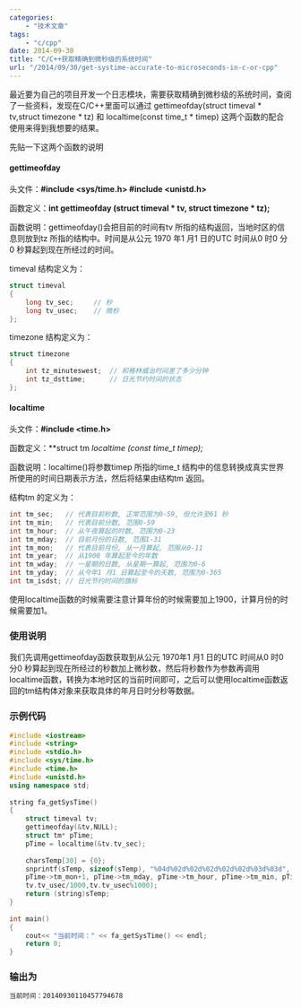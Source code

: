 ```yaml
---
categories:
    - "技术文章"
tags:
    - "c/cpp"
date: 2014-09-30
title: "C/C++获取精确到微秒级的系统时间"
url: "/2014/09/30/get-systime-accurate-to-microseconds-in-c-or-cpp"
---
```


最近要为自己的项目开发一个日志模块，需要获取精确到微秒级的系统时间，查阅了一些资料，发现在C/C++里面可以通过 gettimeofday(struct timeval * tv,struct timezone * tz) 和 localtime(const time_t * timep) 这两个函数的配合使用来得到我想要的结果。

<!--more-->

先贴一下这两个函数的说明

#### gettimeofday

头文件：**#include <sys/time.h>   #include <unistd.h>**

函数定义：**int gettimeofday (struct timeval * tv, struct timezone * tz);**

函数说明：gettimeofday()会把目前的时间有tv 所指的结构返回，当地时区的信息则放到tz 所指的结构中。时间是从公元 1970 年1 月1 日的UTC 时间从0 时0 分0 秒算起到现在所经过的时间。

timeval 结构定义为：

```cpp
struct timeval
{
    long tv_sec;     // 秒
    long tv_usec;    // 微秒
};
```

timezone 结构定义为：

```cpp
struct timezone
{
    int tz_minuteswest;  // 和格林威治时间差了多少分钟
    int tz_dsttime;      // 日光节约时间的状态
};
```

#### localtime

头文件：**#include <time.h>**

函数定义：**struct tm *localtime (const time_t *timep);**

函数说明：localtime()将参数timep 所指的time_t 结构中的信息转换成真实世界所使用的时间日期表示方法，然后将结果由结构tm 返回。

结构tm 的定义为：

```cpp
int tm_sec;   // 代表目前秒数, 正常范围为0-59, 但允许至61 秒
int tm_min;   // 代表目前分数, 范围0-59
int tm_hour;  // 从午夜算起的时数, 范围为0-23
int tm_mday;  // 目前月份的日数, 范围1-31
int tm_mon;   // 代表目前月份, 从一月算起, 范围从0-11
int tm_year;  // 从1900 年算起至今的年数
int tm_wday;  // 一星期的日数, 从星期一算起, 范围为0-6
int tm_yday;  // 从今年1 月1 日算起至今的天数, 范围为0-365
int tm_isdst; // 日光节约时间的旗标
```

使用localtime函数的时候需要注意计算年份的时候需要加上1900，计算月份的时候需要加1。

### 使用说明

我们先调用gettimeofday函数获取到从公元 1970年1 月1 日的UTC 时间从0 时0 分0 秒算起到现在所经过的秒数加上微秒数，然后将秒数作为参数再调用localtime函数，转换为本地时区的当前时间即可，之后可以使用localtime函数返回的tm结构体对象来获取具体的年月日时分秒等数据。

### 示例代码

```cpp
#include <iostream>
#include <string>
#include <stdio.h>
#include <sys/time.h>
#include <time.h>
#include <unistd.h>
using namespace std;
 
string fa_getSysTime()
{
    struct timeval tv;
    gettimeofday(&tv,NULL);
    struct tm* pTime;
    pTime = localtime(&tv.tv_sec);
    
    charsTemp[30] = {0};
    snprintf(sTemp, sizeof(sTemp), "%04d%02d%02d%02d%02d%02d%03d%03d", pTime->tm_year+1900, \
    pTime->tm_mon+1, pTime->tm_mday, pTime->tm_hour, pTime->tm_min, pTime->tm_sec, \
    tv.tv_usec/1000,tv.tv_usec%1000);
    return (string)sTemp;
}
 
int main()
{
    cout<< "当前时间：" << fa_getSysTime() << endl;
    return 0;
}
```

### 输出为

```bash
当前时间：20140930110457794678
```
